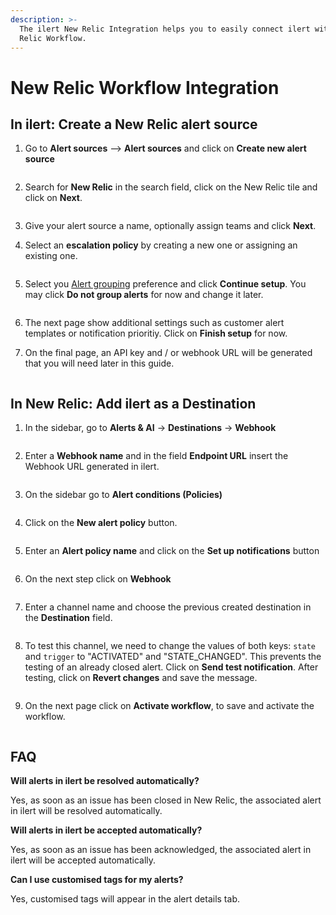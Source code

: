```yaml
---
description: >-
  The ilert New Relic Integration helps you to easily connect ilert with New
  Relic Workflow.
---
```


# New Relic Workflow Integration

## In ilert: Create a New Relic alert source

1.  Go to **Alert sources** --> **Alert sources** and click on **Create new alert source**

    <figure><img src="../../.gitbook/assets/Screenshot 2023-08-28 at 10.21.10.png" alt=""><figcaption></figcaption></figure>
2.  Search for **New Relic** in the search field, click on the New Relic tile and click on **Next**.&#x20;

    <figure><img src="../../.gitbook/assets/Screenshot 2023-08-28 at 10.24.23.png" alt=""><figcaption></figcaption></figure>
3. Give your alert source a name, optionally assign teams and click **Next**.
4.  Select an **escalation policy** by creating a new one or assigning an existing one.

    <figure><img src="../../.gitbook/assets/Screenshot 2023-08-28 at 11.37.47.png" alt=""><figcaption></figcaption></figure>
5.  Select you [Alert grouping](../../alerting/alert-sources.md#alert-grouping) preference and click **Continue setup**. You may click **Do not group alerts** for now and change it later.&#x20;

    <figure><img src="../../.gitbook/assets/Screenshot 2023-08-28 at 11.38.24.png" alt=""><figcaption></figcaption></figure>
6. The next page show additional settings such as customer alert templates or notification prioritiy. Click on **Finish setup** for now.
7.  On the final page, an API key and / or webhook URL will be generated that you will need later in this guide.

    <figure><img src="../../.gitbook/assets/Screenshot 2023-08-28 at 11.47.34 (1).png" alt=""><figcaption></figcaption></figure>

## In New Relic: Add ilert as a Destination

1. In the sidebar, go to **Alerts & AI** -> **Destinations** -> **Webhook**

<figure><img src="../../.gitbook/assets/NR-1.png" alt=""><figcaption></figcaption></figure>

2. Enter a **Webhook name** and in the field **Endpoint URL** insert the Webhook URL generated in ilert.

<figure><img src="../../.gitbook/assets/NR-2-1.png" alt=""><figcaption></figcaption></figure>

3. On the sidebar go to **Alert conditions (Policies)**

<figure><img src="../../.gitbook/assets/NR-4-1 (1).png" alt=""><figcaption></figcaption></figure>

4. Click on the **New alert policy** button.

<figure><img src="../../.gitbook/assets/NR-5.png" alt=""><figcaption></figcaption></figure>

5. Enter an **Alert policy name** and click on the **Set up notifications** button

<figure><img src="../../.gitbook/assets/NR-6.png" alt=""><figcaption></figcaption></figure>

6. On the next step click on **Webhook**

<figure><img src="../../.gitbook/assets/NR-7.png" alt=""><figcaption></figcaption></figure>

7. Enter a channel name and choose the previous created destination in the **Destination** field.&#x20;

<figure><img src="../../.gitbook/assets/NR-13.png" alt=""><figcaption></figcaption></figure>

8. To test this channel, we need to change the values of both keys: `state` and `trigger` to "ACTIVATED" and "STATE\_CHANGED". This prevents the testing of an already closed alert. Click on **Send test notification**. After testing, click on **Revert changes** and save the message.

<figure><img src="../../.gitbook/assets/NR-14.png" alt=""><figcaption></figcaption></figure>

9. On the next page click on **Activate workflow**, to save and activate the workflow.

<figure><img src="../../.gitbook/assets/NR-15.png" alt=""><figcaption></figcaption></figure>

## FAQ

**Will alerts in ilert be resolved automatically?**

Yes, as soon as an issue has been closed in New Relic, the associated alert in ilert will be resolved automatically.

**Will alerts in ilert be accepted automatically?**

Yes, as soon as an issue has been acknowledged, the associated alert in ilert will be accepted automatically.

**Can I use customised tags for my alerts?**

Yes, customised tags will appear in the alert details tab.




